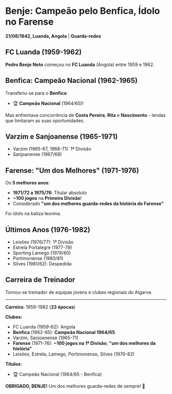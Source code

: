 # Benje: Campeão pelo Benfica, Ídolo no Farense

**21/08/1942, Luanda, Angola** | **Guarda-redes**

## FC Luanda (1959-1962)

**Pedro Benje Neto** começou no **FC Luanda** (Angola) entre 1959 e 1962.

## Benfica: Campeão Nacional (1962-1965)

Transferiu-se para o **Benfica**:
- 🏆 **Campeão Nacional** (1964/65)!

Mas enfrentava concorrência de **Costa Pereira**, **Rita** e **Nascimento** - lendas que limitaram as suas oportunidades.

## Varzim e Sanjoanense (1965-1971)

- Varzim (1965-67, 1968-71): 1ª Divisão
- Sanjoanense (1967/68)

## Farense: "Um dos Melhores" (1971-1976)

Os **5 melhores anos**:
- **1971/72 a 1975/76**: Titular absoluto
- **~100 jogos** na **Primeira Divisão**!
- Considerado **"um dos melhores guarda-redes da história do Farense"**

Foi ídolo na baliza leonina.

## Últimos Anos (1976-1982)

- Leixões (1976/77): 1ª Divisão
- Estrela Portalegre (1977-79)
- Sporting Lamego (1979/80)
- Portimonense (1980/81)
- Silves (1981/82): Despedida

## Carreira de Treinador

Tornou-se treinador de equipas jovens e clubes regionais do Algarve.

---

**Carreira:** 1959-1982 (**23 épocas**)

**Clubes:**
- FC Luanda (1959-62): Angola
- **Benfica** (1962-65): **Campeão Nacional 1964/65**
- Varzim, Sanjoanense (1965-71)
- **Farense** (1971-76): **~100 jogos na 1ª Divisão**, **"um dos melhores da história"**
- Leixões, Estrela, Lamego, Portimonense, Silves (1976-82)

**Títulos:**
- 🏆 Campeão Nacional (1964/65 - Benfica)

**OBRIGADO, BENJE!** Um dos melhores guarda-redes de sempre! 🦁
